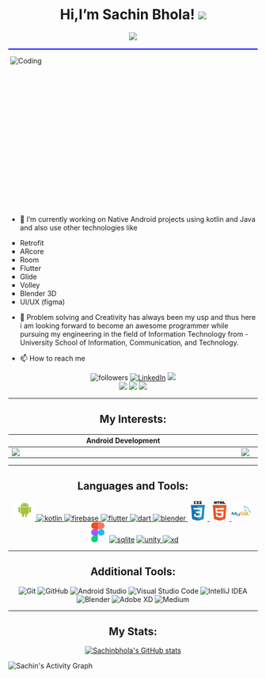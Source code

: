 <h1 align="center">  Hi,I’m Sachin Bhola! <img src="https://raw.githubusercontent.com/MartinHeinz/MartinHeinz/master/wave.gif" width="30px"></h1>

<p align="center">
    <img src = "https://readme-typing-svg.herokuapp.com?size=25&center=true&width=410&height=52&lines=A+self+taught+programmer;Always+Hungry+To+Learn;Android+developer;AR+Enthusiast;Competitive+Programmer">
</p>

<hr style="height:2px;border-width:0;color:gray;background-color:blue">

<p><img align="right" alt="Coding" width="500" height="320" src="https://cdn.dribbble.com/users/453128/screenshots/3849814/untitled-12.gif"/></br></p>
   
- 🌱 I’m currently working on Native Android projects using kotlin and Java and also use other technologies like
<ul type="square" align ="centre">
  <li> Retrofit</li>
  <li> ARcore</li>
  <li> Room</li>
  <li> Flutter</li>
  <li> Glide</li>
  <li> Volley</li>
  <li> Blender 3D </li>
  <li> UI/UX (figma)</li>
  
</ul>

- 💞️ Problem solving and Creativity has always been my usp and thus here i am looking forward to become an awesome programmer 
   while pursuing my engineering in the field of Information Technology from
   -University School of Information, Communication, and Technology.

- 📫 How to reach me
<p align="center" >
    <img alt="followers" title="Follow me on Github" src="https://img.shields.io/github/followers/sachinbhola?color=236ad3&labelColor=1155ba&&logo=github&label=Follow"/>
    <a href = "https://www.linkedin.com/in/sachin-bhola-790bab12a/"><img alt="LinkedIn" src="https://img.shields.io/badge/linkedin-blue.svg?&logo=linkedin&logoColor=white"/></a>
    <a href = "https://discord.gg/JaF7nGSp"><img src="https://img.shields.io/badge/-Discord-blue?&logoColor=white&logo=discord"/></a></br>
    <a href = "https://leetcode.com/sachinbhola947/"><img src="https://img.shields.io/badge/-Leetcode-orange?&logoColor=white&logo=leetcode"/></a>
    <a href = "https://auth.geeksforgeeks.org/user/sachinbhola947/profile"><img src="https://img.shields.io/badge/-GFG-orange?&logoColor=white&logo=geeksforgeeks"/></a>
    <a href = "sachinbhola947@gmail.com"><img src="https://img.shields.io/badge/-Gmail-orange?&logoColor=white&logo=Gmail"/></a>
    
</p>
 
      
<hr>
<h2 align="center">My Interests:</br></h2>

Android Development | Augumented Reality
------------ | -------------
<img align="left" width="450" src="https://github.com/Sachinbhola/Sachinbhola/blob/main/image_processing20191109-26456-1ng61l6.gif?raw=true"/> | <img align="right" width="450" src="https://github.com/Sachinbhola/Sachinbhola/blob/main/virtual-reality.gif"/>

<hr>
      
<h2 align="center">Languages and Tools:</h2>
<div align="center">
<p align="center"> <a href="https://developer.android.com" target="_blank"> <img src="https://raw.githubusercontent.com/devicons/devicon/master/icons/android/android-original-wordmark.svg" alt="android" width="40" height="40"/> </a><a href="https://kotlinlang.org" target="_blank"> <img src="https://www.vectorlogo.zone/logos/kotlinlang/kotlinlang-icon.svg" alt="kotlin" width="40" height="40"/> </a><a href="https://firebase.google.com/" target="_blank"> <img src="https://www.vectorlogo.zone/logos/firebase/firebase-icon.svg" alt="firebase" width="40" height="40"/> </a><a href="https://flutter.dev" target="_blank"> <img src="https://www.vectorlogo.zone/logos/flutterio/flutterio-icon.svg" alt="flutter" width="40" height="40"/> </a><a href="https://dart.dev" target="_blank"> <img src="https://www.vectorlogo.zone/logos/dartlang/dartlang-icon.svg" alt="dart" width="40" height="40"/> </a><a href="https://www.blender.org/" target="_blank"> <img src="https://download.blender.org/branding/community/blender_community_badge_white.svg" alt="blender" width="40" height="40"/> </a> <a href="https://www.w3schools.com/css/" target="_blank"> <img src="https://raw.githubusercontent.com/devicons/devicon/master/icons/css3/css3-original-wordmark.svg" alt="css3" width="40" height="40"/> </a> <a href="https://www.w3.org/html/" target="_blank"> <img src="https://raw.githubusercontent.com/devicons/devicon/master/icons/html5/html5-original-wordmark.svg" alt="html5" width="40" height="40"/> </a><a href="https://www.mysql.com/" target="_blank"> <img src="https://raw.githubusercontent.com/devicons/devicon/master/icons/mysql/mysql-original-wordmark.svg" alt="mysql" width="40" height="40"/>  </a><a href="https://www.figma.com/" target="_blank"> <img src="https://github.com/devicons/devicon/blob/master/icons/figma/figma-original.svg" alt="figma" width="40" height="40"/></a> <a href="https://www.sqlite.org/" target="_blank"> <img src="https://www.vectorlogo.zone/logos/sqlite/sqlite-icon.svg" alt="sqlite" width="40" height="40"/></a> <a href="https://unity.com/" target="_blank"> <img src="https://www.vectorlogo.zone/logos/unity3d/unity3d-icon.svg" alt="unity" width="40" height="40"/> </a><a href="https://www.adobe.com/products/xd.html" target="_blank"> <img src="https://cdn.worldvectorlogo.com/logos/adobe-xd.svg" alt="xd" width="40" height="40"/> </a> </p>
</div>

<hr>
<h2 align="center">Additional Tools:<br></h2>
<div align="center">
<p>
    <img alt="Git" src="https://img.shields.io/badge/Git%20-%23F05033.svg?logo=git&logoColor=white">
    <img alt="GitHub" src="https://img.shields.io/badge/github-%23121011.svg?logo=github&logoColor=white"/>
    <img alt="Android Studio" src="https://img.shields.io/badge/AndroidStudio-5C2D91.svg?logo=android-studio&logoColor=white"/>
    <img alt="Visual Studio Code" src="https://img.shields.io/badge/Visual%20Studio%20Code-0078d7.svg?logo=visual-studio-code&logoColor=white">
    <img alt="IntelliJ IDEA" src="https://img.shields.io/badge/IntelliJIDEA-000000.svg?logo=intellij-idea&logoColor=white"/>
    <img alt="Blender" src="https://img.shields.io/badge/blender-%23F5792A.svg?logo=blender&logoColor=white"/>
    <img alt="Adobe XD" src="https://img.shields.io/badge/adobexd-%23FF26BE.svg?logo=adobexd&logoColor=white"/>
    <img alt="Medium" src="https://img.shields.io/badge/Medium-12100E?&logo=medium&logoColor=white"/>

</p>
</div>

<hr>


<h2 align="center" margin="50px">My Stats:</br></h2>
<div align="center">

<!--[![Top Langs ](https://github-readme-stats.vercel.app/api/top-langs/?username=Sachinbhola&layout=compact&theme=radical)](https://github.com/Sachinbhola/github-readme-stats)
-->
[![Sachinbhola's GitHub stats](https://github-readme-stats.vercel.app/api?username=Sachinbhola&theme=radical)](https://github.com/Sachinbhola/github-readme-stats)
</div>

<img alt="Sachin's Activity Graph" src="https://activity-graph.herokuapp.com/graph?username=sachinbhola&bg_color=251025&color=F8D866&line=F85D7F&point=FFFFFF&hide_border=true" />

